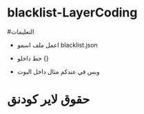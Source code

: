 # blacklist-LayerCoding


#التعليمات


- اعمل ملف اسمو blacklist.json

- حط داخلو {}

- وبس في عندكم مثال داخل البوت

# حقوق لاير كودنق
